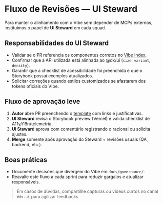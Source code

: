 # Fluxo de Revisões — UI Steward

Para manter o alinhamento com o Vibe sem depender de MCPs externos, instituímos o papel de **UI Steward** em cada squad.

## Responsabilidades do UI Steward
- Validar se o PR referencia os componentes corretos no [Vibe Index](../vibe/index.md).
- Confirmar que a API utilizada está alinhada ao @dx/ui (`size`, `variant`, `density`).
- Garantir que a checklist de acessibilidade foi preenchida e que o Storybook possui exemplos atualizados.
- Solicitar correções quando estilos customizados se afastarem dos tokens oficiais do Vibe.

## Fluxo de aprovação leve
1. **Autor** abre PR preenchendo o [template](../../.github/pull_request_template.md) com links e justificativas.
2. **UI Steward** revisa o Storybook preview (Vercel) e valida checklist de A11y/i18n/telemetria.
3. **UI Steward** aprova com comentário registrando o racional ou solicita ajustes.
4. **Merge** somente após aprovação do Steward + revisões usuais (QA, backend, etc.).

## Boas práticas
- Documente decisões que divergem do Vibe em `docs/governance/`.
- Reavalie este fluxo a cada sprint para reduzir gargalos e atualizar responsáveis.

> Em casos de dúvidas, compartilhe capturas ou vídeos curtos no canal `#dx-ui` para agilizar feedbacks.
